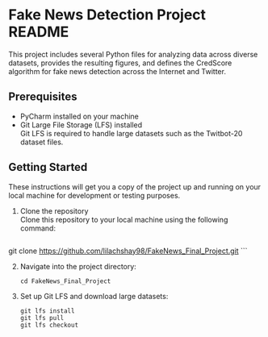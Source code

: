 # Fake News Detection Project README

This project includes several Python files for analyzing data across diverse datasets, provides the resulting figures, and 
defines the CredScore algorithm for fake news detection across the Internet and Twitter.

## Prerequisites

* PyCharm installed on your machine
* Git Large File Storage (LFS) installed  
  Git LFS is required to handle large datasets such as the Twitbot-20 dataset files.

## Getting Started

These instructions will get you a copy of the project up and running on your local machine for development or testing purposes.

1. Clone the repository  
   Clone this repository to your local machine using the following command:

   ```
  git clone https://github.com/lilachshay98/FakeNews_Final_Project.git
    ```

2. Navigate into the project directory:

    ```
    cd FakeNews_Final_Project
    ```

3. Set up Git LFS and download large datasets:

    ```
    git lfs install
    git lfs pull
    git lfs checkout
    ```


